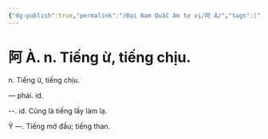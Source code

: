 ```yaml
---
{"dg-publish":true,"permalink":"/Đại Nam Quấc âm tự vị/阿 À/","tags":["âm-tự-vị"],"created":"2025-08-16T13:57:15.343+07:00"}
---
```


# 阿 À. n. Tiếng ừ, tiếng chịu.

n. Tiếng ừ, tiếng chịu.


— phải. id.

--. id. Cũng là tiếng lấy làm lạ.

Ỷ ―. Tiếng mở đầu; tiếng than.